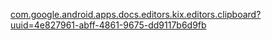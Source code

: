 [com.google.android.apps.docs.editors.kix.editors.clipboard?uuid=4e827961-abff-4861-9675-dd9117b6d9fb](.attachments/57959530717d13673c0fc6dad90be4654909e92d.clipboard?uuid=4e827961-abff-4861-9675-dd9117b6d9fb) 